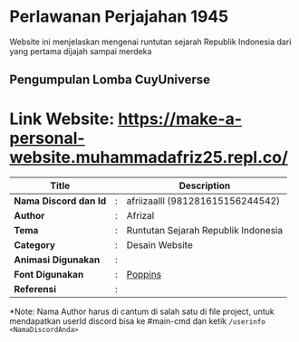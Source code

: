 # Perlawanan Perjajahan 1945

Website ini menjelaskan mengenai runtutan sejarah Republik Indonesia dari yang pertama dijajah sampai merdeka
## Pengumpulan Lomba CuyUniverse 
# Link Website: https://make-a-personal-website.muhammadafriz25.repl.co/

| Title        |   | Description                    |   
|--------------|---|--------------------------------|
| **Nama Discord dan Id** | : | afriizaalll (981281615156244542)     |
| **Author**       | : | Afrizal |
| **Tema**       | : | Runtutan Sejarah Republik Indonesia |
| **Category**    | : | Desain Website                 |
| **Animasi Digunakan** | : | |
| **Font Digunakan** | : | [Poppins](https://fonts.google.com/specimen/Poppins) |
| **Referensi** | : | |

*Note: Nama Author harus di cantum di salah satu di file project, untuk mendapatkan userId discord bisa ke #main-cmd dan ketik `/userinfo <NamaDiscordAnda>`

